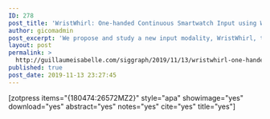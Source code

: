 ```yaml
---
ID: 278
post_title: 'WristWhirl: One-handed Continuous Smartwatch Input using Wrist Gestures'
author: gicomadmin
post_excerpt: 'We propose and study a new input modality, WristWhirl, that uses the wrist as an always-available joystick to perform one-handed continuous input on smartwatches. We explore the influence of the wrist’s bio-mechanical properties for performing gestures to interact with a smartwatch, both while standing still and walking. Through a user study, we examine the impact of performing 8 distinct gestures (4 directional marks, and 4 free-form shapes) on the stability of the watch surface. Participants were able to perform directional marks using the wrist as a joystick at an average rate of half a second and free-form shapes at an average rate of approximately 1.5secs. The free-form shapes could be recognized by a $1 gesture recognizer with an accuracy of 93.8% and by three human inspectors with an accuracy of 85%. From these results, we designed and implemented a proof-of-concept device by augmenting the watchband using an array of proximity sensors, which can be used to draw gestures with high quality. Finally, we demonstrate a number of scenarios that benefit from one-handed continuous input on smartwatches using WristWhirl.'
layout: post
permalink: >
  http://guillaumeisabelle.com/siggraph/2019/11/13/wristwhirl-one-handed-continuous-smartwatch-input-using-wrist-gestures/
published: true
post_date: 2019-11-13 23:27:45
---
```

<!-- wp:paragraph -->



<!-- /wp:paragraph -->

<!-- wp:shortcode --> [zotpress items="{180474:26572MZ2}" style="apa" showimage="yes" download="yes" abstract="yes" notes="yes" cite="yes" title="yes"] 

<!-- /wp:shortcode -->